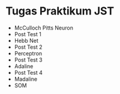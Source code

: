 # Tugas Praktikum JST
 - McCulloch Pitts Neuron
 - Post Test 1
 - Hebb Net
 - Post Test 2
 - Perceptron
 - Post Test 3
 - Adaline
 - Post Test 4
 - Madaline
 - SOM
